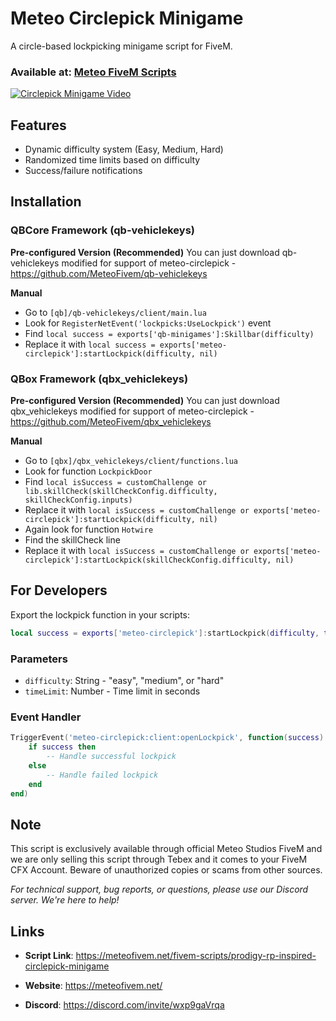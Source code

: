 # Meteo Circlepick Minigame  

A circle-based lockpicking minigame script for FiveM.

### Available at: [Meteo FiveM Scripts](https://meteofivem.net/fivem-scripts/prodigy-rp-inspired-circlepick-minigame)  

[![Circlepick Minigame Video](https://img.youtube.com/vi/Yl6XE1EwNms/0.jpg)](https://youtu.be/Yl6XE1EwNms)  

## Features

- Dynamic difficulty system (Easy, Medium, Hard)
- Randomized time limits based on difficulty
- Success/failure notifications

## Installation

### QBCore Framework (qb-vehiclekeys)

**Pre-configured Version (Recommended)**
You can just download qb-vehiclekeys modified for support of meteo-circlepick - https://github.com/MeteoFivem/qb-vehiclekeys

**Manual**
- Go to `[qb]/qb-vehiclekeys/client/main.lua`
- Look for `RegisterNetEvent('lockpicks:UseLockpick')` event
- Find `local success = exports['qb-minigames']:Skillbar(difficulty)`
- Replace it with `local success = exports['meteo-circlepick']:startLockpick(difficulty, nil)`

### QBox Framework (qbx_vehiclekeys)

**Pre-configured Version (Recommended)**
You can just download qbx_vehiclekeys modified for support of meteo-circlepick - https://github.com/MeteoFivem/qbx_vehiclekeys

**Manual**
- Go to `[qbx]/qbx_vehiclekeys/client/functions.lua`
- Look for function `LockpickDoor`
- Find `local isSuccess = customChallenge or lib.skillCheck(skillCheckConfig.difficulty, skillCheckConfig.inputs)`
- Replace it with `local isSuccess = customChallenge or exports['meteo-circlepick']:startLockpick(difficulty, nil)`
- Again look for function `Hotwire`
- Find the skillCheck line
- Replace it with `local isSuccess = customChallenge or exports['meteo-circlepick']:startLockpick(skillCheckConfig.difficulty, nil)`

## For Developers

Export the lockpick function in your scripts:

```lua
local success = exports['meteo-circlepick']:startLockpick(difficulty, timeLimit)
```

### Parameters

- `difficulty`: String - "easy", "medium", or "hard"
- `timeLimit`: Number - Time limit in seconds

### Event Handler

```lua
TriggerEvent('meteo-circlepick:client:openLockpick', function(success)
    if success then
        -- Handle successful lockpick
    else
        -- Handle failed lockpick
    end
end)
```

## Note

This script is exclusively available through official Meteo Studios FiveM and we are only selling this script through Tebex and it comes to your FiveM CFX Account. Beware of unauthorized copies or scams from other sources.

*For technical support, bug reports, or questions, please use our Discord server. We're here to help!*

## Links

- **Script Link**: https://meteofivem.net/fivem-scripts/prodigy-rp-inspired-circlepick-minigame
- **Website**: https://meteofivem.net/

- **Discord**: https://discord.com/invite/wxp9gaVrqa

